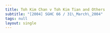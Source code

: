 ```yaml
---
title: Toh Kim Chan v Toh Kim Tian and Others
subtitle: "[2004] SGHC 66 / 31\_March\_2004"
tags: null
layout: single
---
```


